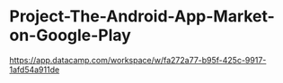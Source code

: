 # Project-The-Android-App-Market-on-Google-Play
https://app.datacamp.com/workspace/w/fa272a77-b95f-425c-9917-1afd54a911de
